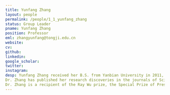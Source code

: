 ```yaml
---
title: Yunfang Zhang
layout: people
permalink: /people/1_1_yunfang_zhang
status: Group Leader
pname: Yunfang Zhang
position: Professor
eml: zhangyunfang@tongji.edu.cn
website: 
cv: 
github: 
linkedin:
google_scholar: 
twitter: 
instagram:
desp: Yunfang Zhang received her B.S. from Yanbian University in 2011, and her M.S. from Anhui University in 2014, then she carried out a Ph.D. at Institute of Zoology, Chinese Academy of Sciences in Enkui Duan's lab in 2018. During her Ph.D. training, she was supported by Chinese Scholarship Council (CSC) for one-year scientific research program in Qi Chen’s lab at University of Nevada. In 2018, she lunched her independent career at Xinqiao Hospital, Army Medical University. She joint School of Life Sciences and Technology, Tongji University as Principal Investigator in 2021. Her research interest focuses on the biological function and regulatory mechanism of tRNA derived small RNAs (tsRNAs, also known as tRFs and tDRs). She and her collaborators revealed the functional role of sperm tsRNAs in transmitting paternal acquired metabolic disorder to the offspring and has further identified the genetic factor-Dnmt2 mediated RNA modification was required in facilitating a sperm RNA 'coding signature' that essential for paternal epigenetic memory formation.  <br>
Dr. Zhang has published her research discoveries in the journals of Sciences (2016), Nature Cell Biology (2018, 2021), Nature Reviews Endocrinology (2019), BMC Biology (2023), Theranostics (2023), Molecular Human Reproduction (2022) et al. Part of her research discoveries was selected as one of "The top 10 Chinese scientific achievements for 2016" and were awarded for "National Science and Technology Award in Women and Children's Health" in 2019.  <br>
Dr. Zhang is a recipient of the Ray Wu prize, the Special Prize of President Scholarship from Chinese Academy of Sciences and Chongqing Elite·Young Top-notch Talents. She was supported by the Excellent Young Scholars Program and General Program from National Natural Science Foundation of China, National Key Research and Development Program of China and the Outstanding Young Scholar Program from Natural Science Foundation of Chongqing. <br>
---
```

